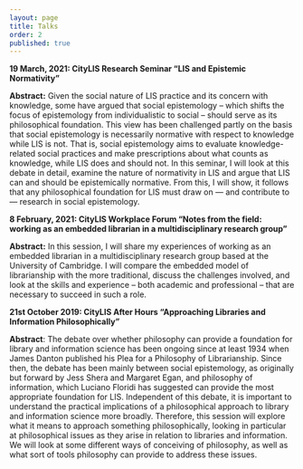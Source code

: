 ```yaml
---
layout: page
title: Talks
order: 2
published: true
---
```

**19 March, 2021: CityLIS Research Seminar “LIS and Epistemic Normativity”**

**Abstract:**
Given the social nature of LIS practice and its concern with knowledge, some have argued that social epistemology – which shifts the focus of epistemology from individualistic to social – should serve as its philosophical foundation. This view has been challenged partly on the basis that social epistemology is necessarily normative with respect to knowledge while LIS is not. That is, social epistemology aims to evaluate knowledge-related social practices and make prescriptions about what counts as knowledge, while LIS does and should not. In this seminar, I will look at this debate in detail, examine the nature of normativity in LIS and argue that LIS can and should be epistemically normative. From this, I will show, it follows that any philosophical foundation for LIS must draw on — and contribute to — research in social epistemology.


**8 February, 2021: CityLIS Workplace Forum “Notes from the field: working as an embedded librarian in a multidisciplinary research group”**

**Abstract:**
In this session, I will share my experiences of working as an embedded librarian in a multidisciplinary research group based at the University of Cambridge. I will compare the embedded model of librarianship with the more traditional, discuss the challenges involved, and look at the skills and experience – both academic and professional – that are necessary to succeed in such a role.


**21st October 2019: CityLIS After Hours “Approaching Libraries and Information Philosophically”**

**Abstract**:
The debate over whether philosophy can provide a foundation for library and information science has been ongoing since at least 1934 when James Danton published his Plea for a Philosophy of Librarianship. Since then, the debate has been mainly between social epistemology, as originally but forward by Jess Shera and Margaret Egan, and philosophy of information, which Luciano Floridi has suggested can provide the most appropriate foundation for LIS. Independent of this debate, it is important to understand the practical implications of a philosophical approach to library and information science more broadly. Therefore, this session will explore what it means to approach something philosophically, looking in particular at philosophical issues as they arise in relation to libraries and information. We will look at some different ways of conceiving of philosophy, as well as what sort of tools philosophy can provide to address these issues.
